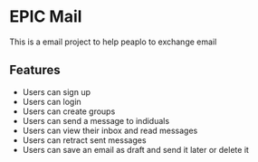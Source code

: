 # EPIC Mail
This is a email project to help peaplo to exchange email 
## Features
* Users can sign up
* Users can login
* Users can create groups
* Users can send a message to indiduals
* Users can view their inbox and read messages
* Users can retract sent messages
* Users can save an email as draft and send it later or delete it